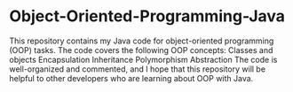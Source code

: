 # Object-Oriented-Programming-Java
This repository contains my Java code for object-oriented programming (OOP) tasks. The code covers the following OOP concepts:  Classes and objects Encapsulation Inheritance Polymorphism Abstraction The code is well-organized and commented, and  I hope that this repository will be helpful to other developers who are learning about OOP with Java.
